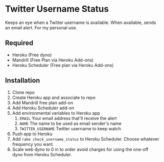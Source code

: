 # Twitter Username Status

Keeps an eye when a Twitter username is available. When available, sends an email alert. For my personal use.

## Required
* Heroku (Free dyno)
* Mandrill (Free Plan via Heroku Add-ons)
* Heroku Scheduler (Free plan via Heroku Add-ons)

## Installation
1. Clone repo
2. Create Heroku app and associate to repo
3. Add Mandrill free plan add-on
4. Add Heroku Scheduler add-on
5. Add environmental variables to Heroku app
    1. `EMAIL` Your email address that'll receive the alert 
    2. `NAME` The name to be used as email sender's name
    3. `TWITTER_USERNAME` Twitter username to keep watch
6. Push app to Heroku
7. Add `rake check_username_status` to Heroku Scheduler. Choose whatever frequency you want.
8. Scale web dyno to 0 in to order avoid charges for using the one-off dyno from Heroku Scheduler.